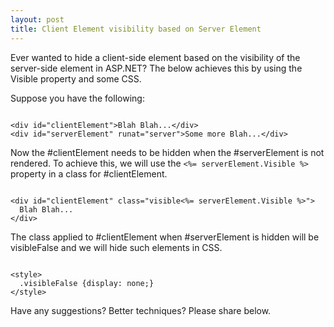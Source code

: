 ```yaml
---
layout: post
title: Client Element visibility based on Server Element
---
```

<p>
Ever wanted to hide a client-side element based on the visibility of the server-side element in ASP.NET? The below
achieves this by using the Visible property and some CSS.
</p>
<p>
Suppose you have the following:
</p>
<pre><code>
&lt;div id="clientElement"&gt;Blah Blah...&lt;/div&gt;
&lt;div id="serverElement" runat="server"&gt;Some more Blah...&lt;/div&gt;
</code></pre>
<p>
Now the #clientElement needs to be hidden when the #serverElement is not rendered. To achieve this, we will use the 
<code>&lt;%=&nbsp;serverElement.Visible&nbsp;%&gt;</code> property in a class for #clientElement.
</p>
<pre><code>
&lt;div id="clientElement" class="visible&lt;%= serverElement.Visible %&gt;"&gt;
  Blah Blah...
&lt;/div&gt;
</code></pre>
<p>
The class applied to #clientElement when #serverElement is hidden will be visibleFalse and we will hide such elements
in CSS.
</p>
<pre><code>
&lt;style&gt;
  .visibleFalse {display: none;}
&lt;/style&gt;
</code></pre>
<p>
Have any suggestions? Better techniques? Please share below.
</p>